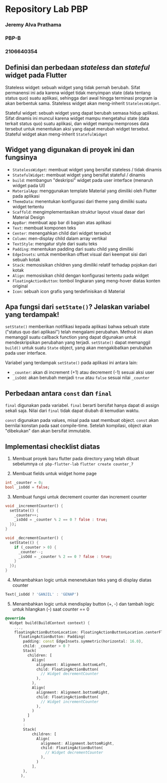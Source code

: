 # Repository Lab PBP
### Jeremy Alva Prathama
### PBP-B
### 2106640354

## Definisi dan perbedaan _stateless_ dan _stateful_ widget pada Flutter
Stateless widget: sebuah widget yang tidak pernah berubah. Sifat permanensi ini ada karena widget tidak menyimpan state (data tentang status quo) suatu aplikasi, 
sehingga dari awal hingga terminasi program ia akan berbentuk sama. Stateless widget akan meng-inherit `StatelessWidget`.

Stateful widget: sebuah widget yang dapat berubah semasa hidup aplikasi. Sifat dinamis ini muncul karena widget mampu mengetahui state (data terkait status quo) suatu aplikasi,
dan widget mampu memproses data tersebut untuk menentukan aksi yang dapat merubah widget tersebut. Stateful widget akan meng-inherit `StatefulWidget`

## Widget yang digunakan di proyek ini dan fungsinya
* `StatelessWidget`: membuat widget yang bersifat stateless / tidak dinamis
* `StatefulWidget`: membuat widget yang bersifat stateful / dinamis
* `build`: membangun "deskripsi" widget pada user interface (menaruh widget pada UI)
* `MaterialApp`: menggunakan template Material yang dimiliki oleh Flutter pada aplikasi
* `ThemeData`: menentukan konfigurasi dari theme yang dimiliki suatu widget tertentu
* `Scaffold`: mengimplementasikan struktur layout visual dasar dari Material Design
* `AppBar`: membuat app bar di bagian atas aplikasi
* `Text`: membuat komponen teks
* `Center`: menengahkan child dari widget tersebut
* `Column`: men-display child dalam array vertikal
* `TextStyle`: mengatur style dari suatu teks
* `Padding`: menentukan padding dari suatu child yang dimiliki
* `EdgeInsets`: untuk memberikan offset visual dari keempat sisi dari sebuah kotak
* `Stack`: memosisikan children yang dimiliki relatif terhadap pojokan dari kotak
* `Align`: memosisikan child dengan konfigurasi tertentu pada widget
* `FloatingActionButton`: tombol lingkaran yang meng-hover diatas konten original
* `Icon`: sebuah icon grafis yang terdefinisikan di Material

## Apa fungsi dari `setState()`? Jelaskan variabel yang terdampak!
`setState()` memberikan notifikasi kepada aplikasi bahwa sebuah state ("status quo dari aplikasi") telah mengalami perubahan.
Method ini akan memanggil suatu callback function yang dapat digunakan untuk mendeskripsikan perubahan yang terjadi.
`setState()` dapat memanggil `build()` untuk suatu `State` object, yang akan mengakibatkan perubahan pada user interface.

Variabel yang terdampak `setState()` pada aplikasi ini antara lain:
* `_counter`: akan di increment (+1) atau decrement (-1) sesuai aksi user
* `_isOdd`: akan berubah menjadi `true` atau `false` sesuai nilai `_counter`

## Perbedaan antara `const` dan `final`
`final` digunakan pada variabel. `final` berarti bersifat hanya dapat di assign sekali saja. 
Nilai dari `final` tidak dapat diubah di kemudian waktu.


`const` digunakan pada values, misal pada saat membuat object. `const` akan bernilai konstan pada saat compile-time.
Setelah kompilasi, object akan "dibekukan" dan akan bersifat immutable.

## Implementasi checklist diatas
1. Membuat proyek baru flutter pada directory yang telah dibuat sebelumnya
`cd pbp-flutter-lab`
`flutter create counter_7`

2. Membuat fields untuk widget home page
```dart
int _counter = 0;
bool _isOdd = false;
```

3. Membuat fungsi untuk decrement counter dan increment counter
```dart
void _incrementCounter() {
  setState(() {
    _counter++;
    _isOdd = _counter % 2 == 0 ? false : true;
  });
}

void _decrementCounter() {
  setState(() {
    if (_counter > 0) {
      _counter--;
      _isOdd = _counter % 2 == 0 ? false : true;
    }
  });
}
```

4. Menambahkan logic untuk menenetukan teks yang di display diatas counter
```dart
Text(_isOdd ? 'GANJIL' : 'GENAP')
```

5. Menambahkan logic untuk mendisplay button (+, -) dan tambah logic untuk hilangkan (-) saat counter == 0
```dart
@override
  Widget build(BuildContext context) {
    ...,
    floatingActionButtonLocation: FloatingActionButtonLocation.centerFloat,
      floatingActionButton: Padding(
        padding: const EdgeInsets.symmetric(horizontal: 16.0),
        child: _counter > 0 ?
        Stack(
          children: [
            Align(
              alignment: Alignment.bottomLeft,
              child: FloatingActionButton(
                // Widget decrementCounter
              ),
            ),
            Align(
              alignment: Alignment.bottomRight,
              child: FloatingActionButton(
                // Widget incrementCounter
              ),
            )
          ]
        )
        :
        Stack(
            children: [
              Align(
                alignment: Alignment.bottomRight,
                child: FloatingActionButton(
                  // Widget decrementCounter
                ),
              )
            ],
        ),
       ),
```



